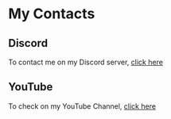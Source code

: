 # My Contacts
## Discord
To contact me on my Discord server, [click here](https://discord.gg/Nacec6kKhG)

## YouTube
To check on my YouTube Channel, [click here](https://www.youtube.com/channel/UC_ESU6Lc_HkEXL1ofExO9Bg)
